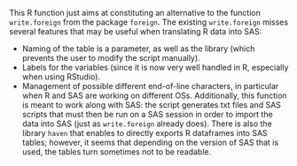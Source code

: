 This R function just aims at constituting an alternative to the function `write.foreign` from the package `foreign`. The existing `write.foreign` misses several features that may be useful when translating R data into SAS:
* Naming of the table is a parameter, as well as the library (which prevents the user to modify the script manually).
* Labels for the variables (since it is now very well handled in R, especially when using RStudio).
* Management of possible different end-of-line characters, in particular when R and SAS are working on different OSs.
Additionally, this function is meant to work along with SAS: the script generates txt files and SAS scripts that must then be run on a SAS session in order to import the data into SAS (just as `write.foreign` already does). There is also the library `haven` that enables to directly exports R dataframes into SAS tables; however, it seems that depending on the version of SAS that is used, the tables turn sometimes not to be readable.